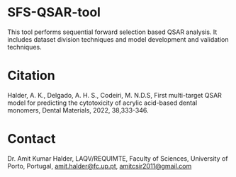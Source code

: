 # SFS-QSAR-tool
This tool performs sequential forward selection based QSAR analysis. It includes dataset division techniques and model development and validation techniques.
# Citation
Halder, A. K., Delgado, A. H. S., Codeiri, M. N.D.S, First multi-target QSAR model for predicting the cytotoxicity of acrylic acid-based dental monomers, Dental Materials, 2022, 38,333-346.
# Contact 
Dr. Amit Kumar Halder,
LAQV/REQUIMTE,
Faculty of Sciences,
University of Porto,
Portugal,
amit.halder@fc.up.pt, amitcsir2011@gmail.com

